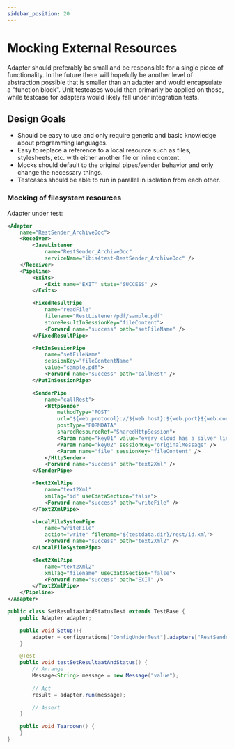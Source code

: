 ```yaml
---
sidebar_position: 20
---
```


# Mocking External Resources
Adapter should preferably be small and be responsible for a single piece of functionality. In the future there will hopefully be another level of abstraction
possible that is smaller than an adapter and would encapsulate a "function block". Unit testcases would then primarily be applied on those, while testcase for adapters
would likely fall under integration tests.

## Design Goals
- Should be easy to use and only require generic and basic knowledge about programming languages.
- Easy to replace a reference to a local resource such as files, stylesheets, etc. with either another file or inline content.
- Mocks should default to the original pipes/sender behavior and only change the necessary things.
- Testcases should be able to run in parallel in isolation from each other.

### Mocking of filesystem resources
Adapter under test:
```xml title="RestSender_ArchiveDoc Adapter"
<Adapter
    name="RestSender_ArchiveDoc">
    <Receiver>
        <JavaListener
            name="RestSender_ArchiveDoc"
            serviceName="ibis4test-RestSender_ArchiveDoc" />
    </Receiver>
    <Pipeline>
        <Exits>
            <Exit name="EXIT" state="SUCCESS" />
        </Exits>

        <FixedResultPipe
            name="readFile"
            filename="RestListener/pdf/sample.pdf"
            storeResultInSessionKey="fileContent">
            <Forward name="success" path="setFileName" />
        </FixedResultPipe>

        <PutInSessionPipe
            name="setFileName"
            sessionKey="fileContentName"
            value="sample.pdf">
            <Forward name="success" path="callRest" />
        </PutInSessionPipe>

        <SenderPipe
            name="callRest">
            <HttpSender
                methodType="POST"
                url="${web.protocol}://${web.host}:${web.port}${web.contextpath}/rest/doc"
                postType="FORMDATA"
                sharedResourceRef="SharedHttpSession">
                <Param name="key01" value="every cloud has a silver lining" />
                <Param name="key02" sessionKey="originalMessage" />
                <Param name="file" sessionKey="fileContent" />
            </HttpSender>
            <Forward name="success" path="text2Xml" />
        </SenderPipe>

        <Text2XmlPipe
            name="text2Xml"
            xmlTag="id" useCdataSection="false">
            <Forward name="success" path="writeFile" />
        </Text2XmlPipe>

        <LocalFileSystemPipe
            name="writeFile"
            action="write" filename="${testdata.dir}/rest/id.xml">
            <Forward name="success" path="text2Xml2" />
        </LocalFileSystemPipe>

        <Text2XmlPipe
            name="text2Xml2"
            xmlTag="filename" useCdataSection="false">
            <Forward name="success" path="EXIT" />
        </Text2XmlPipe>
    </Pipeline>
</Adapter>
```

```java
public class SetResultaatAndStatusTest extends TestBase {
    public Adapter adapter;

    public void Setup(){
        adapter = configurations["ConfigUnderTest"].adapters["RestSender_ArchiveDoc"];
    }

    @Test
    public void testSetResultaatAndStatus() {
        // Arrange
        Message<String> message = new Message("value");
        
        // Act
        result = adapter.run(message);

        // Assert
    }

    public void Teardown() {
    }
}
```